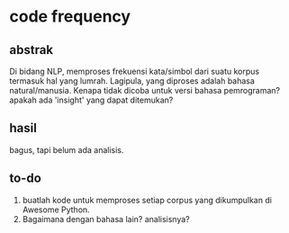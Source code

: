 # code frequency

## abstrak
Di bidang NLP, memproses frekuensi kata/simbol dari suatu korpus termasuk hal yang lumrah. Lagipula, yang diproses adalah bahasa natural/manusia. Kenapa tidak dicoba untuk versi bahasa pemrograman? apakah ada 'insight' yang dapat ditemukan?

## hasil
bagus, tapi belum ada analisis.

## to-do
1. buatlah kode untuk memproses setiap corpus yang dikumpulkan di Awesome Python.
2. Bagaimana dengan bahasa lain? analisisnya?
